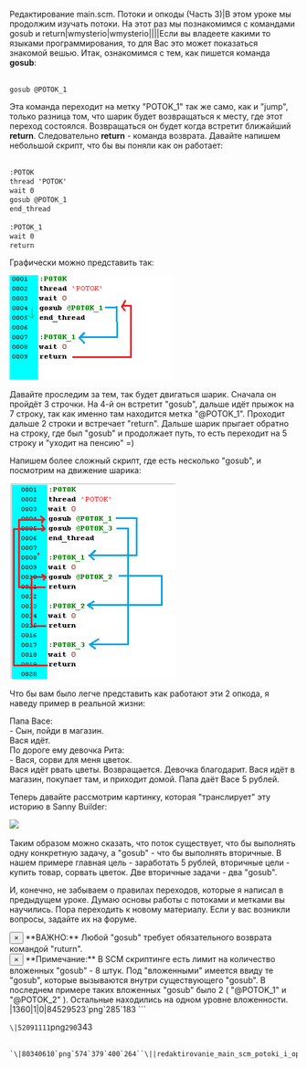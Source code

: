 Редактирование main.scm. Потоки и опкоды (Часть 3)|В этом уроке мы продолжим изучать потоки. На этот раз мы познакомимся с командами gosub и return|wmysterio|wmysterio||||Если вы владеете какими то языками программирования, то для Вас это может показаться знакомой вешью. Итак, ознакомимся с тем, как пишется команда **gosub**:


```

gosub @POTOK_1
```



Эта команда переходит на метку "POTOK_1" так же само, как и "jump", только разница том, что шарик будет возвращаться к месту, где этот переход состоялся. Возвращаться он будет когда встретит ближайший **return**. Следовательно **return** - команда возврата. Давайте напишем небольшой скрипт, что бы вы поняли как он работает:


```

:POTOK
thread 'POTOK'
wait 0
gosub @POTOK_1
end_thread

:POTOK_1
wait 0
return
```




Графически можно представить так:

<!--IMG1--><img src="/_pu/0/84529523.png" /><!--IMG1-->

Давайте проследим за тем, так будет двигаться шарик. Сначала он пройдёт 3 строчки. На 4-й он встретит "gosub", дальше идёт прыжок на 7 строку, так как именно там находится метка "@POTOK_1". Проходит дальше 2 строки и встречает "return". Дальше шарик прыгает обратно на строку, где был "gosub" и продолжает путь, то есть переходит на 5 строку и "уходит на пенсию" =)

Напишем более сложный скрипт, где есть несколько "gosub", и посмотрим на движение шарика:

<!--IMG2--><img src="/_pu/0/52091111.png" /><!--IMG2-->

Что бы вам было легче представить как работают эти 2 опкода, я наведу пример в реальной жизни:
<div class="panel panel-default">
 <div class="panel-body">
Папа Васе:<br />
- Сын, пойди в магазин.<br />
Вася идёт.<br />
По дороге ему девочка Рита:<br />
- Вася, сорви для меня цветок.<br />
Вася идёт рвать цветы. Возвращается. Девочка благодарит. Вася идёт в магазин, покупает там, и приходит домой. Папа даёт Васе 5 рублей.
 </div>
</div>

Теперь давайте рассмотрим картинку, которая "транслирует" эту историю в Sanny Builder:

<!--IMG3--><img src="https://github.com/wmysterio/scm-scripting-lessons/raw/resources/_pu/0/80340610.png" /><!--IMG3-->

Таким образом можно сказать, что поток существует, что бы выполнять одну конкретную задачу, а "gosub" - что бы выполнять вторичные. В нашем примере главная цель - заработать 5 рублей, вторичные цели - купить товар, сорвать цветок. Две вторичные задачи - два "gosub".

И, конечно, не забываем о правилах переходов, которые я написал в предыдущем уроке. Думаю основы работы с потоками и метками вы научились. Пора переходить к новому материалу. Если у вас возникли вопросы, задайте их на форуме.

<div class="alert alert-danger alert-dismissible" role="alert">
 <button type="button" class="close" data-dismiss="alert" aria-label="Close"><span aria-hidden="true">&times;</span></button>
**ВАЖНО:** Любой "gosub" требует обязательного возврата командой "ruturn". 
</div>

<div class="alert alert-warning alert-dismissible" role="alert">
 <button type="button" class="close" data-dismiss="alert" aria-label="Close"><span aria-hidden="true">&times;</span></button>
**Примечание:** В SCM скриптинге есть лимит на количество вложенных "gosub" - 8 штук. Под "вложенными" имеется ввиду те "gosub", которые вызываются внутри существующего "gosub". В последнем примере таких вложенных "gosub" было 2 ( "@POTOK_1" и "@POTOK_2" ). Остальные находились на одном уровне вложенности.
</div>|1360|1|0|84529523`png`285`183
```

`\|52091111`png`290`343
```

`\|80340610`png`574`379`400`264``\||redaktirovanie_main_scm_potoki_i_opkody_chast_3|1498207216